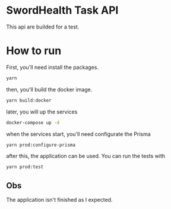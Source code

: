 # SwordHealth Task API

This api are builded for a test.

# How to run

First, you'll need install the packages.

```sh
yarn 
```

then, you'll build the docker image.

```sh
yarn build:docker
```

later, you will up the services

```sh
docker-compose up -d
```

when the services start, you'll need configurate the Prisma
```sh
yarn prod:configure-prisma
```

after this, the application can be used. You can run the tests with
```sh
yarn prod:test
```

## Obs
The application isn't finished as I expected.